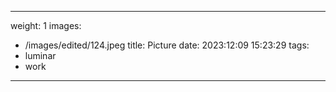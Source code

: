 
---
weight: 1
images:
- /images/edited/124.jpeg
title: Picture
date: 2023:12:09 15:23:29
tags:
- luminar
- work
---